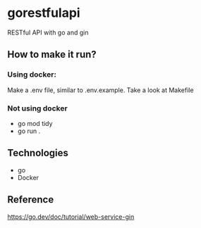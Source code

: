 # gorestfulapi
RESTful API with go and gin

## How to make it run?
### Using docker: 
Make a .env file, similar to .env.example. Take a look at Makefile
### Not using docker
- go mod tidy
- go run .


## Technologies
- go
- Docker

## Reference
https://go.dev/doc/tutorial/web-service-gin
